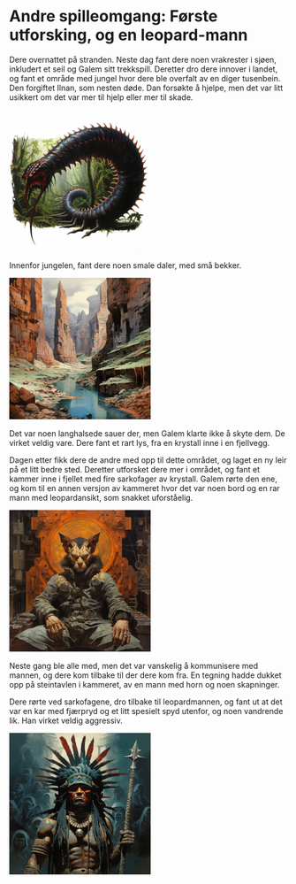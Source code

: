 # Andre spilleomgang: Første utforsking, og en leopard-mann

Dere overnattet på stranden. Neste dag fant dere noen vrakrester i sjøen, inkludert et seil og Galem sitt trekkspill. Deretter dro dere innover i landet, og fant et område med jungel hvor dere ble overfalt av en diger tusenbein. Den forgiftet Ilnan, som nesten døde. Dan forsøkte å hjelpe, men det var litt usikkert om det var mer til hjelp eller mer til skade.

<img src="images/centipede_mini.png" alt="Giant Centipede"/>

Innenfor jungelen, fant dere noen smale daler, med små bekker. 

<img src="images/canyon_mini.png" alt="The Canyon"/>

Det var noen langhalsede sauer der, men Galem klarte ikke å skyte dem. De virket veldig vare. Dere fant et rart lys, fra en krystall inne i en fjellvegg. 

Dagen etter fikk dere de andre med opp til dette området, og laget en ny leir på et litt bedre sted. Deretter utforsket dere mer i området, og fant et kammer inne i fjellet med fire sarkofager av krystall. Galem rørte den ene, og kom til en annen versjon av kammeret hvor det var noen bord og en rar mann med leopardansikt, som snakket uforståelig.

<img src="images/inventor_mini.png" alt="The Inventor"/>

Neste gang ble alle med, men det var vanskelig å kommunisere med mannen, og dere kom tilbake til der dere kom fra. En tegning hadde dukket opp på steintavlen i kammeret, av en mann med horn og noen skapninger.

Dere rørte ved sarkofagene, dro tilbake til leopardmannen, og fant ut at det var en kar med fjærpryd og et litt spesielt spyd utenfor, og noen vandrende lik. Han virket veldig aggressiv. 

<img src="images/necro_mini.png" alt="The Necromancer"/>
